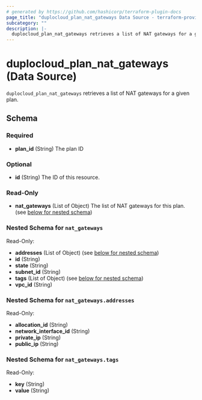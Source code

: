 ```yaml
---
# generated by https://github.com/hashicorp/terraform-plugin-docs
page_title: "duplocloud_plan_nat_gateways Data Source - terraform-provider-duplocloud"
subcategory: ""
description: |-
  duplocloud_plan_nat_gateways retrieves a list of NAT gateways for a given plan.
---
```


# duplocloud_plan_nat_gateways (Data Source)

`duplocloud_plan_nat_gateways` retrieves a list of NAT gateways for a given plan.



<!-- schema generated by tfplugindocs -->
## Schema

### Required

- **plan_id** (String) The plan ID

### Optional

- **id** (String) The ID of this resource.

### Read-Only

- **nat_gateways** (List of Object) The list of NAT gateways for this plan. (see [below for nested schema](#nestedatt--nat_gateways))

<a id="nestedatt--nat_gateways"></a>
### Nested Schema for `nat_gateways`

Read-Only:

- **addresses** (List of Object) (see [below for nested schema](#nestedobjatt--nat_gateways--addresses))
- **id** (String)
- **state** (String)
- **subnet_id** (String)
- **tags** (List of Object) (see [below for nested schema](#nestedobjatt--nat_gateways--tags))
- **vpc_id** (String)

<a id="nestedobjatt--nat_gateways--addresses"></a>
### Nested Schema for `nat_gateways.addresses`

Read-Only:

- **allocation_id** (String)
- **network_interface_id** (String)
- **private_ip** (String)
- **public_ip** (String)


<a id="nestedobjatt--nat_gateways--tags"></a>
### Nested Schema for `nat_gateways.tags`

Read-Only:

- **key** (String)
- **value** (String)



